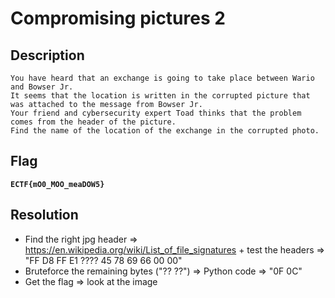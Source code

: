 # Compromising pictures 2

## Description
```
You have heard that an exchange is going to take place between Wario and Bowser Jr.
It seems that the location is written in the corrupted picture that was attached to the message from Bowser Jr.
Your friend and cybersecurity expert Toad thinks that the problem comes from the header of the picture.
Find the name of the location of the exchange in the corrupted photo.
```

## Flag
**`ECTF{mO0_MOO_meaDOW5}`**

## Resolution
- Find the right jpg header => https://en.wikipedia.org/wiki/List_of_file_signatures + test the headers => "FF D8 FF E1 ???? 45 78 69 66 00 00"
- Bruteforce the remaining bytes ("?? ??") => Python code => "0F 0C"
- Get the flag => look at the image